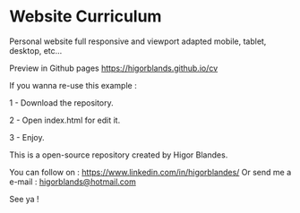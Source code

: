 # Website Curriculum

Personal website full responsive and viewport adapted mobile, tablet, desktop, etc...

Preview in Github pages https://higorblands.github.io/cv

If you wanna re-use this example :

1 - Download the repository. 

2 - Open index.html for edit it.

3 - Enjoy.


This is a open-source repository created by Higor Blandes.


You can follow on :
https://www.linkedin.com/in/higorblandes/ 
Or send me a e-mail : higorblands@hotmail.com

See ya !
